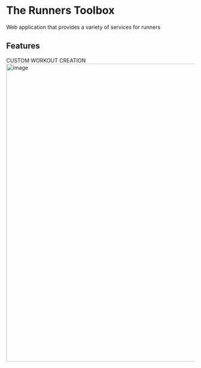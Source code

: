 # The Runners Toolbox
Web application that provides a variety of services for runners

<h2>Features</h2>
CUSTOM WORKOUT CREATION
<img width="794" alt="image" src="https://github.com/ben-burie/TheRunnersToolbox/assets/152656785/60bc4faf-669e-4088-82cd-cd7062247a1e">
